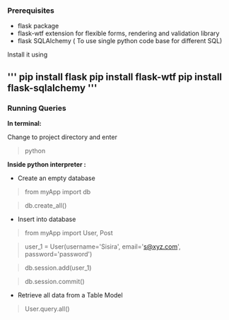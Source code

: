 ### Prerequisites

- flask package
- flask-wtf extension for flexible forms, rendering and validation library 
- flask SQLAlchemy ( To use single python code base for different SQL)

Install it using

'''
pip install flask
pip install flask-wtf
pip install flask-sqlalchemy
'''
-----
### Running Queries

**In terminal:**

Change to project directory and enter
> python

**Inside python interpreter :**

- Create an empty database
> from myApp import db

> db.create_all()

- Insert into database
> from myApp import User, Post

> user_1 = User(username='Sisira', email='s@xyz.com', password='password')

> db.session.add(user_1)

> db.session.commit()

- Retrieve all data from a Table Model
> User.query.all()





